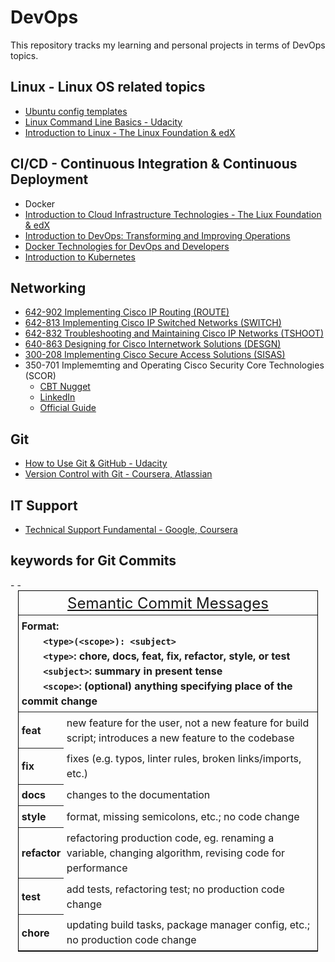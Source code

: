 # DevOps

This repository tracks my learning and personal projects in terms of DevOps topics.

## Linux - Linux OS related topics

- [Ubuntu config templates](./Linux/Ubuntu_config/)
- [Linux Command Line Basics - Udacity](./Linux/CLI-Udacity/)
- [Introduction to Linux - The Linux Foundation & edX](./Linux/Linux-LFS101x.edX/)

## CI/CD - Continuous Integration & Continuous Deployment

- Docker
- [Introduction to Cloud Infrastructure Technologies - The Liux Foundation & edX](CICD/CloudInfra-LFS151x.edX/)
- [Introduction to DevOps: Transforming and Improving Operations](CICD/IntroDevOps-edX/)
- [Docker Technologies for DevOps and Developers](CICD/DockerTech-Udemy/)
- [Introduction to Kubernetes](CICD/IntroKubernetes-edX/)

## Networking

- [642-902 Implementing Cisco IP Routing (ROUTE)](./Networking/CiscoCert/642-902.ROUTE/)
- [642-813 Implementing Cisco IP Switched Networks (SWITCH)](./Networking/CiscoCert/642-813.SWITCH/)
- [642-832 Troubleshooting and Maintaining Cisco IP Networks (TSHOOT)](./Networking/CiscoCert/642-832.TSHOOT/)
- [640-863 Designing for Cisco Internetwork Solutions (DESGN)](./Networking/CiscoCert/640-863.DESGN/)
- [300-208 Implementing Cisco Secure Access Solutions (SISAS)](./Networking/CiscoCert/300-208.SISAS/)
- 350-701 Implememting and Operating Cisco Security Core Technologies (SCOR)
  - [CBT Nugget](./Networking/CiscoCert/350-701.SCOR/CBT/README.md)
  - [LinkedIn](./Networking/CiscoCert/350-701.SCOR/LinkedIn/README.md)
  - [Official Guide](./Networking/CiscoCert/350-701.SCOR/Guide)



## Git

- [How to Use Git & GitHub - Udacity](./Git/Udacity-Git_GitHub/)
- [Version Control with Git - Coursera, Atlassian](./Git/VersionControlGit-Coursera/)

## IT Support

- [Technical Support Fundamental - Google, Coursera](./ITSupport/TechnicalSupportFundamentals-Google)



## keywords for Git Commits

<table style="margin: 0 auto; border: 1px solid black; border-collapse: collapse; width: 50vw;">
  <caption style="font-size: 1.5em; margin: 0.2em;"><a href="https://tinyurl.com/y443as9e">Semantic Commit Messages</a></caption>
  <thead>
  <tr style="text-align: left; line-height: 1.5; vertical-align: middle;">
    <th colspan="2" style="padding: 0.3em; text-align: left; line-height: 1.5; vertical-align: middle;"> Format: <br>
    &nbsp;&nbsp;&nbsp;&nbsp;&nbsp;&nbsp;&nbsp;&nbsp;<code>&lt;type&gt;(&lt;scope&gt;): &lt;subject&gt;</code><br/>
    &nbsp;&nbsp;&nbsp;&nbsp;&nbsp;&nbsp;&nbsp;&nbsp;<code>&lt;type&gt;</code>: chore, docs, feat, fix, refactor, style, or test<br/>
    &nbsp;&nbsp;&nbsp;&nbsp;&nbsp;&nbsp;&nbsp;&nbsp;<code>&lt;subject&gt;</code>: summary in present tense <br/>
    &nbsp;&nbsp;&nbsp;&nbsp;&nbsp;&nbsp;&nbsp;&nbsp;<code>&lt;scope&gt;</code>: (optional) anything specifying place of the commit change </th>
  </tr>
  </thead>
  <tbody>
  <tr style="text-align: left; line-height: 1.5; vertical-align: middle;">
    <th rowspan=1 scope=row style="padding: 0.3em; text-align: left; line-height: 1.5; vertical-align: middle;">  feat </th>
    <td style="padding: 0.3em;"> new feature for the user, not a new feature for build script; introduces a new feature to the codebase </td>
  </tr>
  <tr style="text-align: left; line-height: 1.5; vertical-align: middle;">
    <th rowspan=1 scope=row style="padding: 0.3em; text-align: left; line-height: 1.5; vertical-align: middle;">  fix </th>
   - -<td style="padding: 0.3em;"> fixes (e.g. typos, linter rules, broken links/imports, etc.) </td> 
  </tr>
  <tr style="text-align: left; line-height: 1.5; vertical-align: middle;">
    <th rowspan=1 scope=row style="padding: 0.3em; text-align: left; line-height: 1.5; vertical-align: middle;">  docs </th>
    <td style="padding: 0.3em;"> changes to the documentation </td>
  </tr>
  <tr style="text-align: left; line-height: 1.5; vertical-align: middle;">
    <th rowspan=1 scope=row style="padding: 0.3em; text-align: left; line-height: 1.5; vertical-align: middle;">  style </th>
    <td style="padding: 0.3em;"> format, missing semicolons, etc.; no code change </td>
  </tr>
  <tr style="text-align: left; line-height: 1.5; vertical-align: middle;">
    <th rowspan=1 scope=row style="padding: 0.3em; text-align: left; line-height: 1.5; vertical-align: middle;">  refactor </th>
    <td style="padding: 0.3em;"> refactoring production code, eg. renaming a variable, changing algorithm, revising code for performance </td>
  </tr>
  <tr style="text-align: left; line-height: 1.5; vertical-align: middle;">
    <th rowspan=1 scope=row style="padding: 0.3em; text-align: left; line-height: 1.5; vertical-align: middle;">  test </th>
    <td style="padding: 0.3em;"> add tests, refactoring test; no production code change </td>
  </tr>
  <tr style="text-align: left; line-height: 1.5; vertical-align: middle;">
    <th rowspan=1 scope=row style="padding: 0.3em; text-align: left; line-height: 1.5; vertical-align: middle;">  chore </th>
    <td style="padding: 0.3em;">  updating build tasks, package manager config, etc.; no production code change </td>
  </tr>
  </tbody>
</table>

